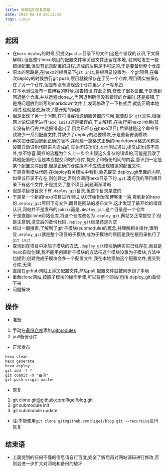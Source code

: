 ```yaml
---
title: 该网站的恢复策略
date: 2017-05-19 20:11:03
tags: Linux
---
```

## 起因
* 在`hexo deploy`的时候,只提交`public`目录下的文件(这是个错误的认识,下文将解释).但是整个hexo项目的配置文件等关键文件还留在本地, 若网站发生一些错误配置,但没有记录配置的过程,造成的后果是不可逆的,于是要备份整个仓库
* 原本的思路是,在hexo的根目录下`git init`,将根目录设置为一个git项目,在每次deploy的时候执行git push,项目就被保存在了另一个仓库,项目确实被保存在了另一个仓库,但是却没有发现这个仓库里少了一写东西
* 在本地测试发布一篇博客的时候,报告错误,在此之前,修改了很多设置,于是想到回退整个仓库,并从远程clone之,当回退到确信没有错误的仓库时,还是报错,于是将问题放到新写的markdown文件上,发现修改了一下格式后,就能正确本地测试,也就是说,解决了最开始的问题.
* 但是出现了另一个问题,在将博客推送到服务器的时候,报告缺少`.git`文件,根据网上论坛提示进行`hexo init`.(这是错误的,下文解释),在执行完hexo init后(其实没有执行完,中途报错退出了,因为已经存在hexo项目),后果就是这个命令导致缺少一系列配置文件,并缺少了deploy的必要模块,于是重新安装模块...
* 再次把仓库回退到正确的版本,并创建一篇格式正确的markdown(格式问题是,设置自动识别代码语言造成的,应关闭该功能),本地测试通过,提交成功(意不意外,惊不惊喜,同样的流程为什么上一步会出现这么复杂的错误的,可能是我改了其他配置吧),但是本应提交网站的仓库,提交了和备份相同的内容,意识到一定是某个配置文件出错,但是正确的仓库版本不应该出现错误的配置文件,
* 于是查看模块代码,在deploy有关模块中看到,会先提交.deploy_git里面的内容,如果该目录不存在,则创建之,否则会调用hexo目录下的`.git`,凑巧我的项目根目录下有这个文件,于是提交了整个项目,问题渐渐清晰
* 但是项目根目录下有`.deploy_git`目录,但这个目录是空的
* 于是拿一个新的hexo项目进行测试,从0开始到发布博客走一遍,看到新的hexo的`.deploy_git`项目下有文件,而且是网站的发布文件,这才发现了最开始的错误认识,网站并不是发布的`public`而是`.deploy_git`.这个目录是一个仓库
* 于是直接clone网站仓库,将这个仓库改名为`.deploy_git`,网站又正常提交了.但是注意到,提交后的备份代码`.deploy_git`目录还是为空
* 经过一翻搜索,了解到了git 子模块(submodule)的概念,并理解相关操作,很明显`.deploy_git`就是整个项目的子模块,成为子模块的原因是我在根目录执行了`git init`
* 查询到在项目中添加子模块的方法,`.deploy_git`模块确确实实已经存在,而且是hexo自动创建,我不能用创建新子模块的方法把这个模块设置为子模块,方法中也提到,创建完成子模块会多一个配置文件,我在本地添加这个配置文件,提交到仓库,无果
* 直接在github网站上添加配置文件,然后pull,配置文件就被同步到了本地
* 重新clone网站,按照子模块的操作步骤,可以将整个网站(包括.deploy_git)备份下来
* 问题解决

## 操作
* 准备
 1. 手动在[备份仓库](https://github.com/RigeI/blog)添加[.gitmodules](https://github.com/RigeI/blog/blob/master/.gitmodules)
 2. pull备份仓库
* 正常发布
```txt
hexo clean
hexo generate
hexo deploy 
git add -f *
git commit -m "备份"
git push origin master
```
* 恢复
 1. git clone git@github.com:RigeI/blog.git
 2. git submodule init
 3. git submodule update

* 注:不能使用`git clone git@github.com:RigeI/blog.git --recursive`进行恢复
 
## 结束语
* 上面提到的任何不懂的信息请自行百度,完全了解后再对网站源码进行修改,否则会进一步扩大对网站和备份的破坏
